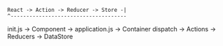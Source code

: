 
```
React -> Action -> Reducer -> Store -|
^-------------------------------------
```

init.js -> Component -> application.js -> Container dispatch -> Actions -> Reducers -> DataStore
